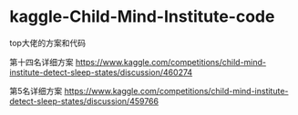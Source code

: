 # kaggle-Child-Mind-Institute-code
top大佬的方案和代码

第十四名详细方案 https://www.kaggle.com/competitions/child-mind-institute-detect-sleep-states/discussion/460274

第5名详细方案 https://www.kaggle.com/competitions/child-mind-institute-detect-sleep-states/discussion/459766
